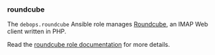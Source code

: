 ### roundcube

The `debops.roundcube` Ansible role manages
[Roundcube](https://roundcube.net/), an IMAP Web client written in PHP.

Read the [roundcube role documentation](https://docs.debops.org/en/stable-3.2/ansible/roles/roundcube/) for more details.
